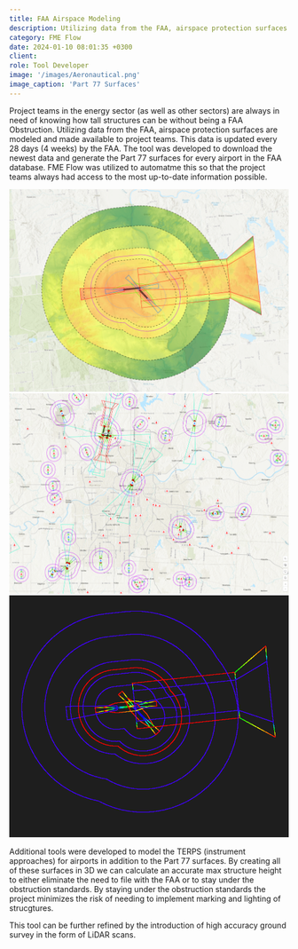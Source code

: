 ```yaml
---
title: FAA Airspace Modeling
description: Utilizing data from the FAA, airspace protection surfaces are modeled and made available to project teams.
category: FME Flow
date: 2024-01-10 08:01:35 +0300
client: 
role: Tool Developer
image: '/images/Aeronautical.png'
image_caption: 'Part 77 Surfaces'
---
```


Project teams in the energy sector (as well as other sectors) are always in need of knowing how tall structures can be without being a FAA Obstruction. Utilizing data from the FAA, airspace protection surfaces are modeled and made available to project teams. This data is updated every 28 days (4 weeks) by the FAA.  The tool was developed to download the newest data and generate the Part 77 surfaces for every airport in the FAA database. FME Flow was utilized to automatme this so that the project teams always had access to the most up-to-date information possible.

<div class="gallery-box">
  <div class="gallery">
    <img src="/images/FAA_DEM.png" loading="lazy" alt="Project">
    <img src="/images/Aeronautical.png" loading="lazy" alt="Project">
    <img src="/images/FAA_LAS.png" loading="lazy" alt="Project">
  </div>
  <em></em>
</div>

Additional tools were developed to model the TERPS (instrument approaches) for airports in addition to the Part 77 surfaces.  By creating all of these surfaces in 3D we can calculate an accurate max structure height to either eliminate the need to file with the FAA or to stay under the obstruction standards.  By staying under the obstruction standards the project minimizes the risk of needing to implement marking and lighting of strucgtures.

This tool can be further refined by the introduction of high accuracy ground survey in the form of LiDAR scans.  